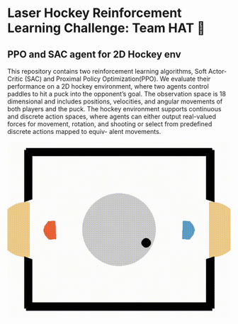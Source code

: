 # Laser Hockey Reinforcement Learning Challenge: Team HAT 🎩
## PPO and SAC agent for 2D Hockey env

This repository contains two reinforcement learning algorithms, Soft Actor-Critic (SAC) and Proximal
Policy Optimization(PPO). We evaluate their performance on a 2D hockey environment, where two
agents control paddles to hit a puck into the opponent’s goal. The observation space is 18 dimensional
and includes positions, velocities, and angular movements of both players and the puck. The hockey
environment supports continuous and discrete action spaces, where agents can either output real-valued
forces for movement, rotation, and shooting or select from predefined discrete actions mapped to equiv-
alent movements.

![](SAC/plots/output.gif)